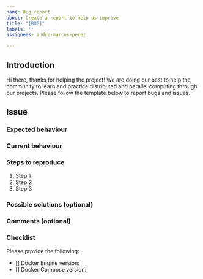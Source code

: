 ```yaml
---
name: Bug report
about: Create a report to help us improve
title: "[BUG]"
labels: ''
assignees: andre-marcos-perez

---
```


## Introduction

Hi there, thanks for helping the project! We are doing our best to help the community to learn and practice distributed and parallel computing through our projects. Please follow the template below to report bugs and issues.

## Issue

### Expected behaviour

### Current behaviour

### Steps to reproduce

1. Step 1
2. Step 2
3. Step 3

### Possible solutions (optional)

### Comments (optional)

### Checklist

Please provide the following:

- [] Docker Engine version:
- [] Docker Compose version:
